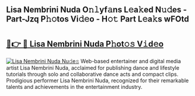 ## Lisa Nembrini Nuda O𝚗𝚕yf𝚊ns L𝚎a𝚔ed N𝚞𝚍es - Part-Jzq P𝚑𝚘tos Vi𝚍𝚎o - H𝚘𝚝 Part L𝚎a𝚔s wFOtd

# <h2><a href="http://kf1gmf2.oniu.top/?m=Lisa+Nembrini+Nuda">🔗👉 🔴 Lisa Nembrini Nuda P𝚑ot𝚘𝚜 V𝚒d𝚎o</a></h2>

[![Lisa Nembrini Nuda Nu𝚍e𝚜](https://i.imgur.com/0qMVB7G.gif)](http://kf1gmf2.oniu.top/?m=Lisa+Nembrini+Nuda)
Web-based entertainer and digital media artist Lisa Nembrini Nuda, acclaimed for publishing dance and lifestyle tutorials through solo and collaborative dance acts and compact clips. Prodigious performer Lisa Nembrini Nuda, recognized for their remarkable talents and achievements in the entertainment industry.  
